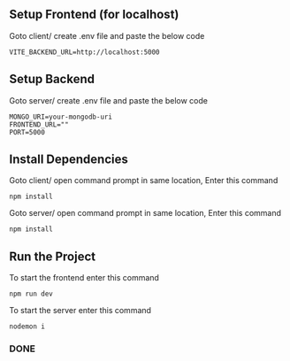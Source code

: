 ## Setup Frontend (for localhost)
Goto client/ create .env file and paste the below code 

```
VITE_BACKEND_URL=http://localhost:5000
```

## Setup Backend
Goto server/ create .env file and paste the below code 
```
MONGO_URI=your-mongodb-uri
FRONTEND_URL=""
PORT=5000
```

## Install Dependencies
Goto client/ open command prompt in same location, Enter this command
```
npm install
```

Goto server/ open command prompt in same location, Enter this command
```
npm install
```

## Run the Project

To start the frontend enter this command
```
npm run dev
```

To start the server enter this command
```
nodemon i
```

### DONE 
